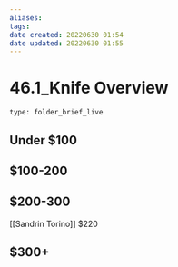 ```yaml
---
aliases: 
tags: 
date created: 20220630 01:54
date updated: 20220630 01:55
---
```


# 46.1_Knife Overview

 

```ccard
type: folder_brief_live
```

 

## Under $100

## $100-200

## $200-300

[[Sandrin Torino]] $220

## $300+
